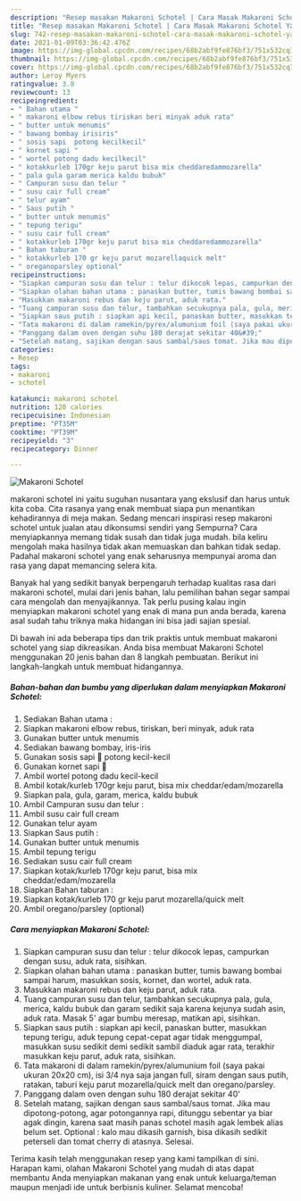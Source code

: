 ```yaml
---
description: "Resep masakan Makaroni Schotel | Cara Masak Makaroni Schotel Yang Enak dan Simpel"
title: "Resep masakan Makaroni Schotel | Cara Masak Makaroni Schotel Yang Enak dan Simpel"
slug: 742-resep-masakan-makaroni-schotel-cara-masak-makaroni-schotel-yang-enak-dan-simpel
date: 2021-01-09T03:36:42.476Z
image: https://img-global.cpcdn.com/recipes/68b2abf9fe876bf3/751x532cq70/makaroni-schotel-foto-resep-utama.jpg
thumbnail: https://img-global.cpcdn.com/recipes/68b2abf9fe876bf3/751x532cq70/makaroni-schotel-foto-resep-utama.jpg
cover: https://img-global.cpcdn.com/recipes/68b2abf9fe876bf3/751x532cq70/makaroni-schotel-foto-resep-utama.jpg
author: Leroy Myers
ratingvalue: 3.8
reviewcount: 13
recipeingredient:
- " Bahan utama "
- " makaroni elbow rebus tiriskan beri minyak aduk rata"
- " butter untuk menumis"
- " bawang bombay irisiris"
- " sosis sapi  potong kecilkecil"
- " kornet sapi "
- " wortel potong dadu kecilkecil"
- " kotakkurleb 170gr keju parut bisa mix cheddaredammozarella"
- " pala gula garam merica kaldu bubuk"
- " Campuran susu dan telur "
- " susu cair full cream"
- " telur ayam"
- " Saus putih "
- " butter untuk menumis"
- " tepung terigu"
- " susu cair full cream"
- " kotakkurleb 170gr keju parut bisa mix cheddaredammozarella"
- " Bahan taburan "
- " kotakkurleb 170 gr keju parut mozarellaquick melt"
- " oreganoparsley optional"
recipeinstructions:
- "Siapkan campuran susu dan telur : telur dikocok lepas, campurkan dengan susu, aduk rata, sisihkan."
- "Siapkan olahan bahan utama : panaskan butter, tumis bawang bombai sampai harum, masukkan sosis, kornet, dan wortel, aduk rata."
- "Masukkan makaroni rebus dan keju parut, aduk rata."
- "Tuang campuran susu dan telur, tambahkan secukupnya pala, gula, merica, kaldu bubuk dan garam sedikit saja karena kejunya sudah asin, aduk rata. Masak 5&#39; agar bumbu meresap, matikan api, sisihkan."
- "Siapkan saus putih : siapkan api kecil, panaskan butter, masukkan tepung terigu, aduk tepung cepat-cepat agar tidak menggumpal, masukkan susu sedikit demi sedikit sambil diaduk agar rata, terakhir masukkan keju parut, aduk rata, sisihkan."
- "Tata makaroni di dalam ramekin/pyrex/alumunium foil (saya pakai ukuran 20x20 cm), isi 3/4 nya saja jangan full, siram dengan saus putih, ratakan, taburi keju parut mozarella/quick melt dan oregano/parsley."
- "Panggang dalam oven dengan suhu 180 derajat sekitar 40&#39;"
- "Setelah matang, sajikan dengan saus sambal/saus tomat. Jika mau dipotong-potong, agar potongannya rapi, ditunggu sebentar ya biar agak dingin, karena saat masih panas schotel masih agak lembek alias belum set. Optional : kalo mau dikasih garnish, bisa dikasih sedikit peterseli dan tomat cherry di atasnya. Selesai."
categories:
- Resep
tags:
- makaroni
- schotel

katakunci: makaroni schotel 
nutrition: 120 calories
recipecuisine: Indonesian
preptime: "PT35M"
cooktime: "PT39M"
recipeyield: "3"
recipecategory: Dinner

---
```



![Makaroni Schotel](https://img-global.cpcdn.com/recipes/68b2abf9fe876bf3/751x532cq70/makaroni-schotel-foto-resep-utama.jpg)


makaroni schotel ini yaitu suguhan nusantara yang ekslusif dan harus untuk kita coba. Cita rasanya yang enak membuat siapa pun menantikan kehadirannya di meja makan.
Sedang mencari inspirasi resep makaroni schotel untuk jualan atau dikonsumsi sendiri yang Sempurna? Cara menyiapkannya memang tidak susah dan tidak juga mudah. bila keliru mengolah maka hasilnya tidak akan memuaskan dan bahkan tidak sedap. Padahal makaroni schotel yang enak seharusnya mempunyai aroma dan rasa yang dapat memancing selera kita.



Banyak hal yang sedikit banyak berpengaruh terhadap kualitas rasa dari makaroni schotel, mulai dari jenis bahan, lalu pemilihan bahan segar sampai cara mengolah dan menyajikannya. Tak perlu pusing kalau ingin menyiapkan makaroni schotel yang enak di mana pun anda berada, karena asal sudah tahu triknya maka hidangan ini bisa jadi sajian spesial.


Di bawah ini ada beberapa tips dan trik praktis untuk membuat makaroni schotel yang siap dikreasikan. Anda bisa membuat Makaroni Schotel menggunakan 20 jenis bahan dan 8 langkah pembuatan. Berikut ini langkah-langkah untuk membuat hidangannya.

<!--inarticleads1-->

##### Bahan-bahan dan bumbu yang diperlukan dalam menyiapkan Makaroni Schotel:

1. Sediakan  Bahan utama :
1. Siapkan  makaroni elbow rebus, tiriskan, beri minyak, aduk rata
1. Gunakan  butter untuk menumis
1. Sediakan  bawang bombay, iris-iris
1. Gunakan  sosis sapi 🐄 potong kecil-kecil
1. Gunakan  kornet sapi 🐄
1. Ambil  wortel potong dadu kecil-kecil
1. Ambil  kotak/kurleb 170gr keju parut, bisa mix cheddar/edam/mozarella
1. Siapkan  pala, gula, garam, merica, kaldu bubuk
1. Ambil  Campuran susu dan telur :
1. Ambil  susu cair full cream
1. Gunakan  telur ayam
1. Siapkan  Saus putih :
1. Gunakan  butter untuk menumis
1. Ambil  tepung terigu
1. Sediakan  susu cair full cream
1. Siapkan  kotak/kurleb 170gr keju parut, bisa mix cheddar/edam/mozarella
1. Siapkan  Bahan taburan :
1. Siapkan  kotak/kurleb 170 gr keju parut mozarella/quick melt
1. Ambil  oregano/parsley (optional)




<!--inarticleads2-->

##### Cara menyiapkan Makaroni Schotel:

1. Siapkan campuran susu dan telur : telur dikocok lepas, campurkan dengan susu, aduk rata, sisihkan.
1. Siapkan olahan bahan utama : panaskan butter, tumis bawang bombai sampai harum, masukkan sosis, kornet, dan wortel, aduk rata.
1. Masukkan makaroni rebus dan keju parut, aduk rata.
1. Tuang campuran susu dan telur, tambahkan secukupnya pala, gula, merica, kaldu bubuk dan garam sedikit saja karena kejunya sudah asin, aduk rata. Masak 5&#39; agar bumbu meresap, matikan api, sisihkan.
1. Siapkan saus putih : siapkan api kecil, panaskan butter, masukkan tepung terigu, aduk tepung cepat-cepat agar tidak menggumpal, masukkan susu sedikit demi sedikit sambil diaduk agar rata, terakhir masukkan keju parut, aduk rata, sisihkan.
1. Tata makaroni di dalam ramekin/pyrex/alumunium foil (saya pakai ukuran 20x20 cm), isi 3/4 nya saja jangan full, siram dengan saus putih, ratakan, taburi keju parut mozarella/quick melt dan oregano/parsley.
1. Panggang dalam oven dengan suhu 180 derajat sekitar 40&#39;
1. Setelah matang, sajikan dengan saus sambal/saus tomat. Jika mau dipotong-potong, agar potongannya rapi, ditunggu sebentar ya biar agak dingin, karena saat masih panas schotel masih agak lembek alias belum set. Optional : kalo mau dikasih garnish, bisa dikasih sedikit peterseli dan tomat cherry di atasnya. Selesai.




Terima kasih telah menggunakan resep yang kami tampilkan di sini. Harapan kami, olahan Makaroni Schotel yang mudah di atas dapat membantu Anda menyiapkan makanan yang enak untuk keluarga/teman maupun menjadi ide untuk berbisnis kuliner. Selamat mencoba!
